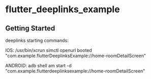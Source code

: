# flutter_deeplinks_example

## Getting Started

deeplinks starting commands:


   IOS: /usr/bin/xcrun simctl openurl booted "com.example.flutterDeeplinksExample://home-roomDetailScreen"

   ANDROID: adb shell am start -d "com.example.flutterdeeplinksexample://home-roomDetailScreen"
